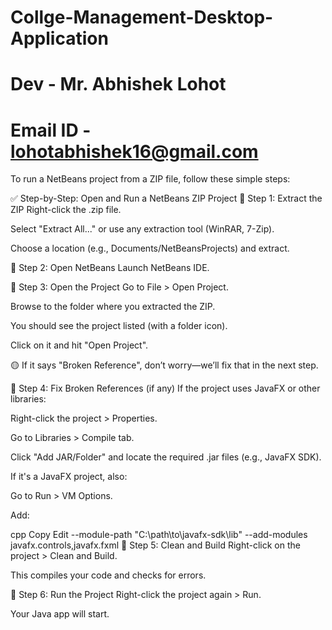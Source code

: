 # Collge-Management-Desktop-Application
# Dev - Mr. Abhishek Lohot
# Email ID - lohotabhishek16@gmail.com
To run a NetBeans project from a ZIP file, follow these simple steps:

✅ Step-by-Step: Open and Run a NetBeans ZIP Project
🔹 Step 1: Extract the ZIP
Right-click the .zip file.

Select "Extract All..." or use any extraction tool (WinRAR, 7-Zip).

Choose a location (e.g., Documents/NetBeansProjects) and extract.

🔹 Step 2: Open NetBeans
Launch NetBeans IDE.

🔹 Step 3: Open the Project
Go to File > Open Project.

Browse to the folder where you extracted the ZIP.

You should see the project listed (with a folder icon).

Click on it and hit "Open Project".

🟡 If it says "Broken Reference", don’t worry—we’ll fix that in the next step.

🔹 Step 4: Fix Broken References (if any)
If the project uses JavaFX or other libraries:

Right-click the project > Properties.

Go to Libraries > Compile tab.

Click "Add JAR/Folder" and locate the required .jar files (e.g., JavaFX SDK).

If it's a JavaFX project, also:

Go to Run > VM Options.

Add:

cpp
Copy
Edit
--module-path "C:\path\to\javafx-sdk\lib" --add-modules javafx.controls,javafx.fxml
🔹 Step 5: Clean and Build
Right-click on the project > Clean and Build.

This compiles your code and checks for errors.

🔹 Step 6: Run the Project
Right-click the project again > Run.

Your Java app will start.
